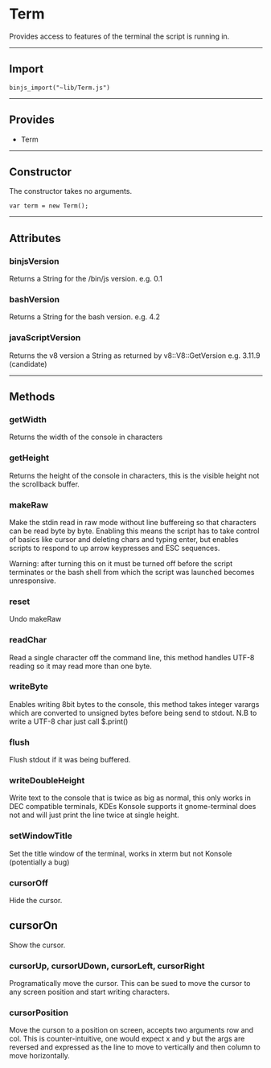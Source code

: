 # Term

Provides access to features of the terminal the script is running in.
    
----------------------------

## Import

`binjs_import("~lib/Term.js")`

------------------------

##  Provides

 * Term
 
------------------------

## Constructor

The constructor takes no arguments.

    var term = new Term();
    
----------------------------

## Attributes

### binjsVersion

Returns a String for the /bin/js version. 
e.g. 0.1

### bashVersion

Returns a String for the bash version. 
e.g. 4.2

### javaScriptVersion

Returns the v8 version a String as returned by v8::V8::GetVersion
e.g. 3.11.9 (candidate)

------------------------

## Methods

### getWidth

Returns the width of the console in characters

### getHeight

Returns the height of the console in characters, this is the visible height not the scrollback buffer.

### makeRaw

Make the stdin read in raw mode without line buffereing so that characters can be read byte by byte. Enabling this means the script has to take control of basics like cursor and deleting chars and typing enter, but enables scripts to respond to up arrow keypresses and ESC sequences.

Warning: after turning this on it must be turned off before the script terminates or the bash shell from which the script was launched becomes unresponsive.

### reset

Undo makeRaw

### readChar

Read a single character off the command line, this method handles UTF-8 reading so it may read more than one byte.

### writeByte

Enables writing 8bit bytes to the console, this method takes integer varargs which are converted to unsigned bytes before being send to stdout.  N.B to write a UTF-8 char just call $.print()

### flush

Flush stdout if it was being buffered.

### writeDoubleHeight

Write text to the console that is twice as big as normal, this only works in DEC compatible terminals, KDEs Konsole supports it gnome-terminal does not and will just print the line twice at single height.

### setWindowTitle

Set the title window of the terminal, works in xterm but not Konsole (potentially a bug)

### cursorOff

Hide the cursor.

## cursorOn

Show the cursor.

### cursorUp, cursorUDown, cursorLeft, cursorRight

Programatically move the cursor.  This can be sued to move the cursor to any screen position and start writing characters.

### cursorPosition

Move the curson to a position on screen, accepts two arguments row and col. This is counter-intuitive, one would expect x and y but the args are reversed and expressed as the line to move to vertically and then column to move horizontally.





